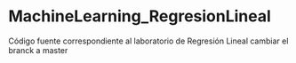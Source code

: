 # MachineLearning_RegresionLineal
Código fuente correspondiente al laboratorio de Regresión Lineal
cambiar el branck a master
